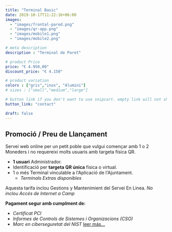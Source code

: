 ```yaml
---
title: "Terminal Basic"
date: 2019-10-17T11:22:16+06:00
images: 
  - "images/frontal-pared.png"
  - "images/qr-app.png"
  - "images/mobile1.png"
  - "images/mobile2.png"

# meta description
description : "Terminal de Paret"

# product Price
price: "€ 4.950,00"
discount_price: "€ 4.150"

# product variation
colors : ["gris","inox", "Alumini"]
# sizes : ["small","medium","large"]

# button link if you don't want to use snipcart. empty link will not show button
button_link: "contact"

draft: false
---
```

## Promoció / Preu de Llançament

Servei web online per un petit poble que vulgui començar amb 1 o 2 Moneders i no requereixi molts usuaris amb targeta física QR.
- **1 usuari** Administrador.
- Identificació per **targeta QR única** física o virtual.
- 1 o més Terminal vinculable a l'Aplicació de l'Ajuntament.
    - *Terminals Extras disponibles*

Aquesta tarifa inclou Gestions y Mantenimient del Servei En Linea.
*No inclou Accés de Internet a Camp*

**Pagament segur amb cumplment de:**
- *Certificat PCI*
- *Informes de Controls de Sistemes i Organizacions (CSO)*
- *Marc en ciberseguretat del NIST*
[leer más...](/terms-conditions/)

